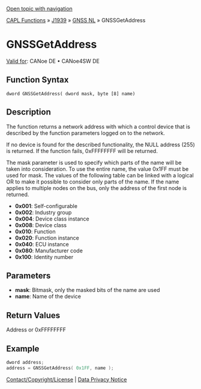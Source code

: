 [Open topic with navigation](../../../../../../CANoeDEFamily.htm#Topics/CAPLFunctions/J1939/GNSSNodeLayer/Functions/CAPLfunctionGNSSgetaddress.md)

[CAPL Functions](../../../CAPLfunctions.md) » [J1939](../../CAPLfunctionsJ1939StartPage.md) » [GNSS NL](../CAPLfunctionsGNSSNLOverview.md) » GNSSGetAddress

# GNSSGetAddress

[Valid for](../../../../Shared/FeatureAvailability.md):  CANoe DE • CANoe4SW DE

## Function Syntax

`dword GNSSGetAddress( dword mask, byte [8] name)`

## Description

The function returns a network address with which a control device that is described by the function parameters logged on to the network.

If no device is found for the described functionality, the NULL address (255) is returned. If the function fails, 0xFFFFFFFF will be returned.

The mask parameter is used to specify which parts of the name will be taken into consideration. To use the entire name, the value 0x1FF must be used for mask. The values of the following table can be linked with a logical OR to make it possible to consider only parts of the name. If the name applies to multiple nodes on the bus, only the address of the first node is returned.

- **0x001**: Self-configurable
- **0x002**: Industry group
- **0x004**: Device class instance
- **0x008**: Device class
- **0x010**: Function
- **0x020**: Function instance
- **0x040**: ECU instance
- **0x080**: Manufacturer code
- **0x100**: Identity number

## Parameters

- **mask**: Bitmask, only the masked bits of the name are used
- **name**: Name of the device

## Return Values

Address or 0xFFFFFFFF

## Example

```c
dword address;
address = GNSSGetAddress( 0x1FF, name );
```

[Contact/Copyright/License](../../../../Shared/ContactCopyrightLicense.md) | [Data Privacy Notice](https://www.vector.com/int/en/company/get-info/privacy-policy/)
